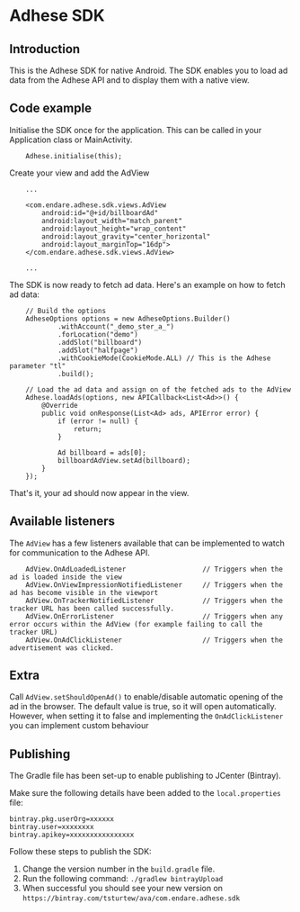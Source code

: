 # Adhese SDK
## Introduction
This is the Adhese SDK for native Android. The SDK enables you to load ad data from the Adhese API
and to display them with a native view.

## Code example
Initialise the SDK once for the application. This can be called in your Application class or MainActivity.

        Adhese.initialise(this);

Create your view and add the AdView

        ...

        <com.endare.adhese.sdk.views.AdView
            android:id="@+id/billboardAd"
            android:layout_width="match_parent"
            android:layout_height="wrap_content"
            android:layout_gravity="center_horizontal"
            android:layout_marginTop="16dp">
        </com.endare.adhese.sdk.views.AdView>

        ...

The SDK is now ready to fetch ad data. Here's an example on how to fetch ad data:

        // Build the options
        AdheseOptions options = new AdheseOptions.Builder()
                .withAccount("_demo_ster_a_")
                .forLocation("demo")
                .addSlot("billboard")
                .addSlot("halfpage")
                .withCookieMode(CookieMode.ALL) // This is the Adhese parameter "tl"
                .build();

        // Load the ad data and assign on of the fetched ads to the AdView    
        Adhese.loadAds(options, new APICallback<List<Ad>>() {
            @Override
            public void onResponse(List<Ad> ads, APIError error) {
                if (error != null) {
                    return;
                }

                Ad billboard = ads[0];
                billboardAdView.setAd(billboard);
            }
        });

That's it, your ad should now appear in the view.

## Available listeners
The `AdView` has a few listeners available that can be implemented to watch for communication to the Adhese API.

        AdView.OnAdLoadedListener                   // Triggers when the ad is loaded inside the view
        AdView.OnViewImpressionNotifiedListener     // Triggers when the ad has become visible in the viewport
        AdView.OnTrackerNotifiedListener            // Triggers when the tracker URL has been called successfully.
        AdView.OnErrorListener                      // Triggers when any error occurs within the AdView (for example failing to call the tracker URL)
        AdView.OnAdClickListener                    // Triggers when the advertisement was clicked.

## Extra

Call `AdView.setShouldOpenAd()` to enable/disable automatic opening of the ad in the browser. The default value is true, so it will open automatically.
However, when setting it to false and implementing the `OnAdClickListener` you can implement custom behaviour

## Publishing
The Gradle file has been set-up to enable publishing to JCenter (Bintray).

Make sure the following details have been added to the `local.properties` file:

    bintray.pkg.userOrg=xxxxxx
    bintray.user=xxxxxxxx
    bintray.apikey=xxxxxxxxxxxxxxxx

Follow these steps to publish the SDK:
1. Change the version number in the `build.gradle` file.
2. Run the following command: `./gradlew bintrayUpload`
3. When successful you should see your new version on `https://bintray.com/tsturtew/ava/com.endare.adhese.sdk`
